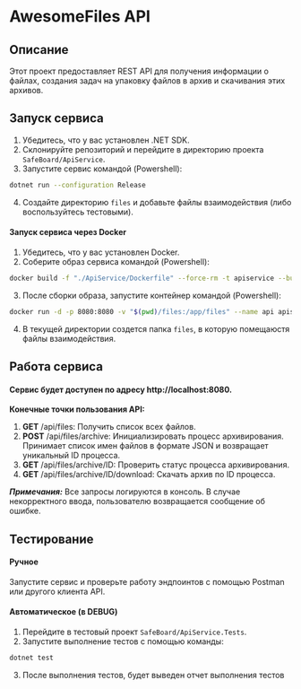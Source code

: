 # AwesomeFiles API

## Описание

Этот проект предоставляет REST API для получения информации о файлах, создания задач на упаковку файлов в архив и скачивания этих архивов.

## Запуск сервиса

1. Убедитесь, что у вас установлен .NET SDK.
2. Склонируйте репозиторий и перейдите в директорию проекта `SafeBoard/ApiService`.
3. Запустите сервис командой (Powershell):

```bash
dotnet run --configuration Release
```
4. Создайте директорию `files` и добавьте файлы взаимодействия (либо воспользуйтесь тестовыми).

#### Запуск сервиса через Docker

1. Убедитесь, что у вас установлен Docker.
2. Соберите образ сервиса командой (Powershell):

```bash
docker build -f "./ApiService/Dockerfile" --force-rm -t apiservice --build-arg "BUILD_CONFIGURATION=Release" --label "com.microsoft.created-by=visual-studio" --label "com.microsoft.visual-studio.project-name=ApiService" .
```

3. После сборки образа, запустите контейнер командой (Powershell):

```bash
docker run -d -p 8080:8080 -v "$(pwd)/files:/app/files" --name api apiservice
```

4. В текущей директории создется папка `files`, в которую помещаюстя файлы взаимодействия.

## Работа сервиса

#### Сервис будет доступен по адресу http://localhost:8080.

__Конечные точки пользования API:__
1. __GET__ /api/files: Получить список всех файлов.
2. __POST__ /api/files/archive: Инициализировать процесс архивирования. Принимает список имен файлов в формате JSON и возвращает уникальный ID процесса.
3. __GET__ /api/files/archive/ID: Проверить статус процесса архивирования.
4. __GET__ /api/files/archive/ID/download: Скачать архив по ID процесса.

___Примечания:___
Все запросы логируются в консоль.
В случае некорректного ввода, пользователю возвращается сообщение об ошибке.

## Тестирование

#### Ручное

Запустите сервис и проверьте работу эндпоинтов с помощью Postman или другого клиента API.

#### Автоматическое (в DEBUG)

1. Перейдите в тестовый проект `SafeBoard/ApiService.Tests`.
2. Запустите выполнение тестов с помощью команды:

```bash
dotnet test
```

3. После выполнения тестов, будет выведен отчет выполнения тестов
